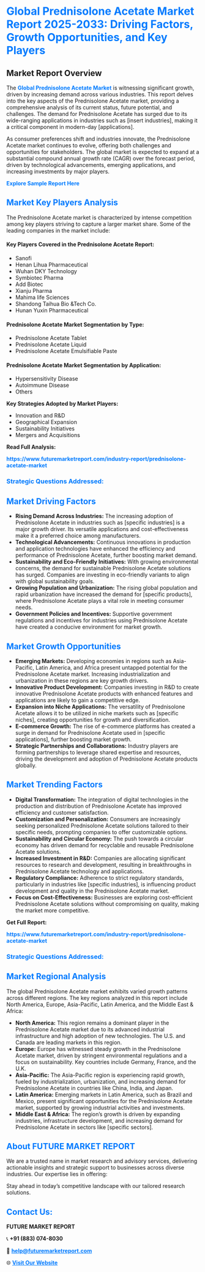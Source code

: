 <h1 style="color: #007BFF;">Global Prednisolone Acetate Market Report 2025-2033: Driving Factors, Growth Opportunities, and Key Players</h1>

<section id="overview">
<h2>Market Report Overview</h2>
<p>The <a href="https://www.futuremarketreport.com/industry-report/prednisolone-acetate-market" style="color: #007BFF; text-decoration: none;"><strong>Global Prednisolone Acetate Market</strong></a> is witnessing significant growth, driven by increasing demand across various industries. This report delves into the key aspects of the Prednisolone Acetate market, providing a comprehensive analysis of its current status, future potential, and challenges. The demand for Prednisolone Acetate has surged due to its wide-ranging applications in industries such as [insert industries], making it a critical component in modern-day [applications].</p>
<p>As consumer preferences shift and industries innovate, the Prednisolone Acetate market continues to evolve, offering both challenges and opportunities for stakeholders. The global market is expected to expand at a substantial compound annual growth rate (CAGR) over the forecast period, driven by technological advancements, emerging applications, and increasing investments by major players.</p>
</section>

<section id="overview">
<p><a href="https://www.futuremarketreport.com/request-sample/reportId=64673" style="color: #007BFF; text-decoration: none;"><strong>Explore Sample Report Here</strong></a></p>
</section>

<section id="key-players">
<h2 style="color: #007BFF;">Market Key Players Analysis</h2>
<p>The Prednisolone Acetate market is characterized by intense competition among key players striving to capture a larger market share. Some of the leading companies in the market include:</p>
<h4>Key Players Covered in the Prednisolone Acetate Report:</h4>
<ul><li>Sanofi</li><li>Henan Lihua Pharmaceutical</li><li>Wuhan DKY Technology</li><li>Symbiotec Pharma</li><li>Add Biotec</li><li>Xianju Pharma</li><li>Mahima life Sciences</li><li>Shandong Taihua Bio &amp;Tech Co.</li><li>Hunan Yuxin Pharmaceutical</li></ul>
<h4>Prednisolone Acetate Market Segmentation by Type:</h4>
<ul><li>Prednisolone Acetate Tablet</li><li>Prednisolone Acetate Liquid</li><li>Prednisolone Acetate Emulsifiable Paste</li></ul>

<h4>Prednisolone Acetate Market Segmentation by Application:</h4>
<ul><li>Hypersensitivity Disease</li><li>Autoimmune Disease</li><li>Others</li></ul>
<p><strong>Key Strategies Adopted by Market Players:</strong></p>
<ul>
<li>Innovation and R&D</li>
<li>Geographical Expansion</li>
<li>Sustainability Initiatives</li>
<li>Mergers and Acquisitions</li>
</ul>
</section>

<section>
<p><strong>Read Full Analysis: </strong></p><a href="https://www.futuremarketreport.com/industry-report/prednisolone-acetate-market" style="color: #007BFF; text-decoration: none;"><strong>https://www.futuremarketreport.com/industry-report/prednisolone-acetate-market</strong></a>
<h3 style="color: #007BFF;">Strategic Questions Addressed:</h3>
</section>

<section id="driving-factors">
<h2 style="color: #007BFF;">Market Driving Factors</h2>
<ul>
<li><strong>Rising Demand Across Industries:</strong> The increasing adoption of Prednisolone Acetate in industries such as [specific industries] is a major growth driver. Its versatile applications and cost-effectiveness make it a preferred choice among manufacturers.</li>
<li><strong>Technological Advancements:</strong> Continuous innovations in production and application technologies have enhanced the efficiency and performance of Prednisolone Acetate, further boosting market demand.</li>
<li><strong>Sustainability and Eco-Friendly Initiatives:</strong> With growing environmental concerns, the demand for sustainable Prednisolone Acetate solutions has surged. Companies are investing in eco-friendly variants to align with global sustainability goals.</li>
<li><strong>Growing Population and Urbanization:</strong> The rising global population and rapid urbanization have increased the demand for [specific products], where Prednisolone Acetate plays a vital role in meeting consumer needs.</li>
<li><strong>Government Policies and Incentives:</strong> Supportive government regulations and incentives for industries using Prednisolone Acetate have created a conducive environment for market growth.</li>
</ul>
</section>

<section id="growth-opportunities">
<h2 style="color: #007BFF;">Market Growth Opportunities</h2>
<ul>
<li><strong>Emerging Markets:</strong> Developing economies in regions such as Asia-Pacific, Latin America, and Africa present untapped potential for the Prednisolone Acetate market. Increasing industrialization and urbanization in these regions are key growth drivers.</li>
<li><strong>Innovative Product Development:</strong> Companies investing in R&D to create innovative Prednisolone Acetate products with enhanced features and applications are likely to gain a competitive edge.</li>
<li><strong>Expansion into Niche Applications:</strong> The versatility of Prednisolone Acetate allows it to be utilized in niche markets such as [specific niches], creating opportunities for growth and diversification.</li>
<li><strong>E-commerce Growth:</strong> The rise of e-commerce platforms has created a surge in demand for Prednisolone Acetate used in [specific applications], further boosting market growth.</li>
<li><strong>Strategic Partnerships and Collaborations:</strong> Industry players are forming partnerships to leverage shared expertise and resources, driving the development and adoption of Prednisolone Acetate products globally.</li>
</ul>
</section>

<section id="trending-factors">
<h2 style="color: #007BFF;">Market Trending Factors</h2>
<ul>
<li><strong>Digital Transformation:</strong> The integration of digital technologies in the production and distribution of Prednisolone Acetate has improved efficiency and customer satisfaction.</li>
<li><strong>Customization and Personalization:</strong> Consumers are increasingly seeking personalized Prednisolone Acetate solutions tailored to their specific needs, prompting companies to offer customizable options.</li>
<li><strong>Sustainability and Circular Economy:</strong> The push towards a circular economy has driven demand for recyclable and reusable Prednisolone Acetate solutions.</li>
<li><strong>Increased Investment in R&D:</strong> Companies are allocating significant resources to research and development, resulting in breakthroughs in Prednisolone Acetate technology and applications.</li>
<li><strong>Regulatory Compliance:</strong> Adherence to strict regulatory standards, particularly in industries like [specific industries], is influencing product development and quality in the Prednisolone Acetate market.</li>
<li><strong>Focus on Cost-Effectiveness:</strong> Businesses are exploring cost-efficient Prednisolone Acetate solutions without compromising on quality, making the market more competitive.</li>
</ul>
</section>

<section>
<p><strong>Get Full Report: </strong></p><a href="https://www.futuremarketreport.com/industry-report/prednisolone-acetate-market" style="color: #007BFF; text-decoration: none;"><strong>https://www.futuremarketreport.com/industry-report/prednisolone-acetate-market</strong></a>
<h3 style="color: #007BFF;">Strategic Questions Addressed:</h3>
</section>


<section id="regional-analysis">
<h2 style="color: #007BFF;">Market Regional Analysis</h2>
<p>The global Prednisolone Acetate market exhibits varied growth patterns across different regions. The key regions analyzed in this report include North America, Europe, Asia-Pacific, Latin America, and the Middle East & Africa:</p>
<ul>
<li><strong>North America:</strong> This region remains a dominant player in the Prednisolone Acetate market due to its advanced industrial infrastructure and high adoption of new technologies. The U.S. and Canada are leading markets in this region.</li>
<li><strong>Europe:</strong> Europe has witnessed steady growth in the Prednisolone Acetate market, driven by stringent environmental regulations and a focus on sustainability. Key countries include Germany, France, and the U.K.</li>
<li><strong>Asia-Pacific:</strong> The Asia-Pacific region is experiencing rapid growth, fueled by industrialization, urbanization, and increasing demand for Prednisolone Acetate in countries like China, India, and Japan.</li>
<li><strong>Latin America:</strong> Emerging markets in Latin America, such as Brazil and Mexico, present significant opportunities for the Prednisolone Acetate market, supported by growing industrial activities and investments.</li>
<li><strong>Middle East & Africa:</strong> The region’s growth is driven by expanding industries, infrastructure development, and increasing demand for Prednisolone Acetate in sectors like [specific sectors].</li>
</ul>
</section>

<footer>
<h2 style="color: #007BFF;">About FUTURE MARKET REPORT</h2>
<p>We are a trusted name in market research and advisory services, delivering actionable insights and strategic support to businesses across diverse industries. Our expertise lies in offering:</p>

<p>Stay ahead in today’s competitive landscape with our tailored research solutions.</p>

<h2 style="color: #007BFF;">Contact Us:</h2>
<p><strong>FUTURE MARKET REPORT</strong></p>
<p>📞 <strong>+91 (883) 074-8030</strong></p>
<p>📧 <strong><a href="mailto:help@futuremarketreport.com" style="color: #007BFF;">help@futuremarketreport.com</a></strong></p>
<p>🌐 <strong><a href="https://www.futuremarketreport.com/" style="color: #007BFF;">Visit Our Website</a></strong></p>
</footer>